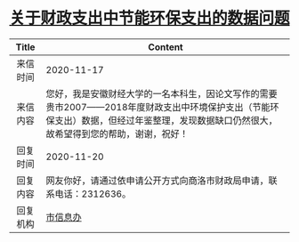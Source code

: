 # [关于财政支出中节能环保支出的数据问题](http://www.shangluo.gov.cn/zmhd/ldxxxx.jsp?urltype=leadermail.LeaderMailContentUrl&wbtreeid=1112&leadermailid=6625)

| Title |                                              Content                                              |
|:-----:|---------------------------------------------------------------------------------------------------|
| 来信时间  | 2020-11-17                                                                                        |
| 来信内容  | 您好，我是安徽财经大学的一名本科生，因论文写作的需要贵市2007——2018年度财政支出中环境保护支出（节能环保支出）数据，但经过年鉴整理，发现数据缺口仍然很大，故希望得到您的帮助，谢谢，祝好！ |
| 回复时间  | 2020-11-20                                                                                        |
| 回复内容  | 网友你好，请通过依申请公开方式向商洛市财政局申请，联系电话：2312636。                                                            |
| 回复机构  | [市信息办](../../category/agencies/市信息办.md)                                                           |